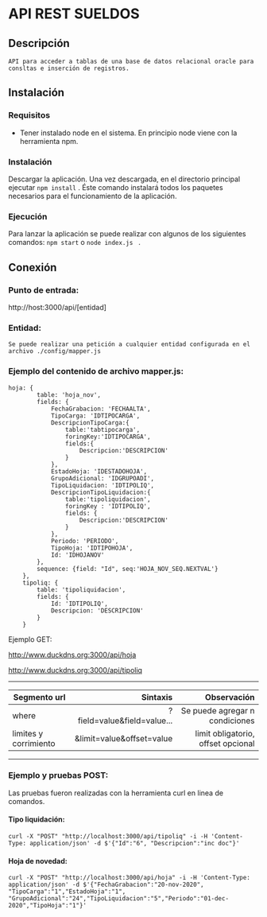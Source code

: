# API REST SUELDOS ##

## Descripción
    
    API para acceder a tablas de una base de datos relacional oracle para consltas e inserción de registros.

## Instalación
### Requisitos
- Tener instalado node en el sistema. En principio node viene con la herramienta npm.

### Instalación
Descargar la aplicación. Una vez descargada, en el directorio principal ejecutar ```npm install``` . Éste comando instalará todos los paquetes necesarios para el funcionamiento de la aplicación.

### Ejecución
Para lanzar la aplicación se puede realizar con algunos de los siguientes comandos: 
```npm start``` o ```node index.js ``` .

## Conexión

### Punto de entrada:
http://host:3000/api/[entidad]

### Entidad:

    Se puede realizar una petición a cualquier entidad configurada en el archivo ./config/mapper.js

### Ejemplo del contenido de archivo mapper.js:

```
hoja: {
        table: 'hoja_nov',
        fields: {
            FechaGrabacion: 'FECHAALTA',
            TipoCarga: 'IDTIPOCARGA',
            DescripcionTipoCarga:{
                table:'tabtipocarga',
                foringKey:'IDTIPOCARGA',
                fields:{
                    Descripcion:'DESCRIPCION'
                }
            },
            EstadoHoja: 'IDESTADOHOJA',
            GrupoAdicional: 'IDGRUPOADI',
            TipoLiquidacion: 'IDTIPOLIQ',
            DescripcionTipoLiquidacion:{
                table:'tipoliquidacion',
                foringKey : 'IDTIPOLIQ',
                fields: {                                   
                    Descripcion:'DESCRIPCION'
                }
            },
            Periodo: 'PERIODO',
            TipoHoja: 'IDTIPOHOJA',
            Id: 'IDHOJANOV'
        },
        sequence: {field: "Id", seq:'HOJA_NOV_SEQ.NEXTVAL'}
    },
    tipoliq: {
        table: 'tipoliquidacion',
        fields: {
            Id: 'IDTIPOLIQ',
            Descripcion: 'DESCRIPCION'
        }
    }
```

Ejemplo GET:

http://www.duckdns.org:3000/api/hoja

http://www.duckdns.org:3000/api/tipoliq

---

| Segmento url |Sintaxis|Observación|
| --- |---:| ---:|
| where |?field=value&field=value...| Se puede agregar n condiciones|
| limites y corrimiento |&limit=value&offset=value | limit obligatorio, offset opcional |

---


### Ejemplo y pruebas POST:
Las pruebas fueron realizadas con la herramienta curl en linea de comandos.

#### Tipo liquidación:

` curl -X "POST" "http://localhost:3000/api/tipoliq" -i -H 'Content-Type: application/json' -d $'{"Id":"6", "Descripcion":"inc doc"}' `

#### Hoja de novedad:

` curl -X "POST" "http://localhost:3000/api/hoja" -i -H 'Content-Type: application/json' -d $'{"FechaGrabacion":"20-nov-2020", "TipoCarga":"1","EstadoHoja":"1", "GrupoAdicional":"24","TipoLiquidacion":"5","Periodo":"01-dec-2020","TipoHoja":"1"}' `

